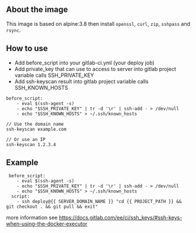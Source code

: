## About the image
This image is based on alpine:3.8 then install `openssl`, `curl`, `zip`, `sshpass` and `rsync`.

## How to use
- Add before_script into your gitlab-ci.yml (your deploy job)
- Add private_key that can use to access to server into gitlab project variable calls SSH_PRIVATE_KEY
- Add ssh-keyscan result into gitlab project variable calls SSH_KNOWN_HOSTS

```
before_script:
    - eval $(ssh-agent -s)
    - echo "$SSH_PRIVATE_KEY" | tr -d '\r' | ssh-add - > /dev/null
    - echo "$SSH_KNOWN_HOSTS" > ~/.ssh/known_hosts
```

```
// Use the domain name
ssh-keyscan example.com

// Or use an IP
ssh-keyscan 1.2.3.4
```

## Example
```
 before_script:
    - eval $(ssh-agent -s)
    - echo "$SSH_PRIVATE_KEY" | tr -d '\r' | ssh-add - > /dev/null
    - echo "$SSH_KNOWN_HOSTS" > ~/.ssh/known_hosts
  script:
    - ssh deploy@{{ SERVER_DOMAIN_NAME }} "cd {{ PROJECT_PATH }} && git checkout . && git pull && exit"
```

more information see https://docs.gitlab.com/ee/ci/ssh_keys/#ssh-keys-when-using-the-docker-executor
